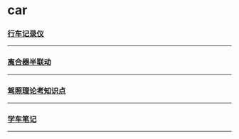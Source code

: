car
===

### [行车记录仪](carcorder)

---

### [离合器半联动](clutch-linkage)

---

### [驾照理论考知识点](info)

---

### [学车笔记](learndrive)

---
